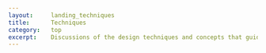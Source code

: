 ```yaml
---
layout:     landing_techniques
title:      Techniques
category:   top
excerpt:    Discussions of the design techniques and concepts that guide the use of computational methods in landscape architecture.
---
```

